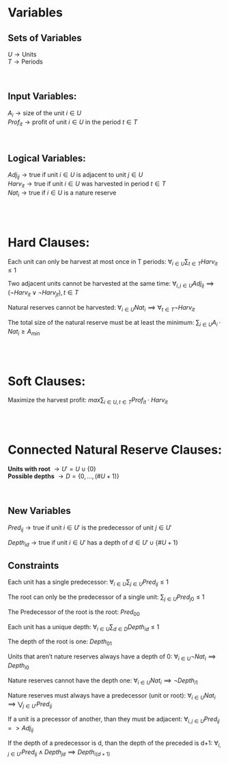 # Variables

## Sets of Variables
$U \rightarrow \text{Units}$        \
$T \rightarrow \text{Periods}$

<br>

## Input Variables:
$A_{i} \rightarrow \text{size of the unit }i \in U$                                             \
$Prof_{it} \rightarrow \text{profit of unit }i \in U \text{ in the period }t \in T$

<br>

## Logical Variables:

$Adj_{ij} \rightarrow \text{true if unit }i \in U\text{ is adjacent to unit } j \in U$          \
$Harv_{it} \rightarrow \text{true if unit }i \in U\text{ was harvested in period } t \in T$     \
$Nat_{i} \rightarrow \text{true if }i \in U\text{ is a nature reserve}$

<br>
<br>



# Hard Clauses:

$\text{Each unit can only be harvest at most once in T periods:}$
$\forall_{i \in U} \sum_{t \in T} Harv_{it} \le 1$

$\text{Two adjacent units cannot be harvested at the same time:}$
$\forall_{i,j \in U} Adj_{ij} \implies (\neg Harv_{it} \lor \neg Harv_{jt}), t \in T$

$\text{Natural reserves cannot be harvested:}$
$\forall_{i \in U} Nat_{i} \implies \forall_{t \in T} \neg Harv_{it}$

$\text{The total size of the natural reserve must be at least the minimum:}$
$\sum_{i \in U} A_{i} \cdot Nat_{i} \ge A_{min}$

<br>
<br>



# Soft Clauses:

$\text{Maximize the harvest profit:}$
$max \sum_{i \in U, t \in T} Prof_{it} \cdot Harv_{it}$

<br>
<br>



# Connected Natural Reserve Clauses:

**Units with root** $\rightarrow U' = U \cup \{0\}$     \
**Possible depths** $\rightarrow D = \{0, ..., (\#U + 1)\}$

<br>

## New Variables

$Pred_{ij} \rightarrow \text{true if unit }i \in U' \text{ is the predecessor of unit }j \in U'$

$Depth_{id} \rightarrow \text{true if unit }i \in U' \text{ has a depth of }d \in U' \cup \{\#U + 1\}$

## Constraints
$\text{Each unit has a single predecessor:}$
$\forall_{i \in U} \sum_{j \in U} Pred_{ij} \le 1$

$\text{The root can only be the predecessor of a single unit:}$
$\sum_{j \in U} Pred_{j0} \le 1$

$\text{The Predecessor of the root is the root:}$
$Pred_{00}$

$\text{Each unit has a unique depth:}$
$\forall_{i \in U} \sum_{d \in D} Depth_{id} \le 1$

$\text{The depth of the root is one:}$
$Depth_{01}$

$\text{Units that aren't nature reserves always have a depth of 0:}$
$\forall_{i \in U} \neg Nat_{i} \implies Depth_{i0}$

$\text{Nature reserves cannot have the depth one:}$
$\forall_{i \in U} Nat_{i} \implies \neg Depth_{i1}$

$\text{Nature reserves must always have a predecessor (unit or root):}$
$\forall_{i \in U} Nat_{i} \implies \bigvee_{j \in U'} Pred_{ij}$

$\text{If a unit is a precessor of another, than they must be adjacent:}$
$\forall_{i,j \in U} Pred_{ij} => Adj_{ij}$

$\text{If the depth of a predecessor is d, than the depth of the preceded is d+1:}$
$\forall_{i,j \in U'} Pred_{ij} \land Depth_{jd} \implies Depth_{i(d+1)}$
